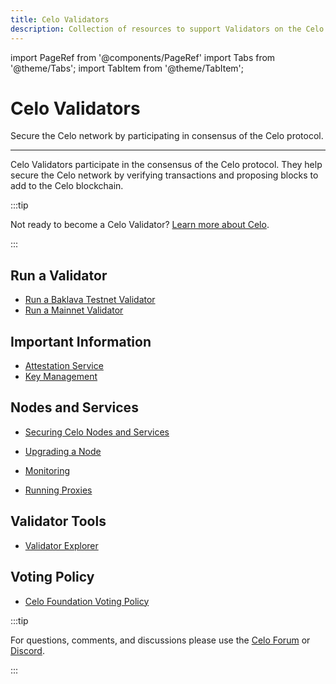 ```yaml
---
title: Celo Validators
description: Collection of resources to support Validators on the Celo network.
---
```


import PageRef from '@components/PageRef'
import Tabs from '@theme/Tabs';
import TabItem from '@theme/TabItem';

# Celo Validators

Secure the Celo network by participating in consensus of the Celo protocol.

---

Celo Validators participate in the consensus of the Celo protocol. They help secure the Celo network by verifying transactions and proposing blocks to add to the Celo blockchain.

:::tip

Not ready to become a Celo Validator? [Learn more about Celo](../../docs/welcome.md).

:::

## Run a Validator

- [Run a Baklava Testnet Validator](/getting-started/baklava-testnet/running-a-validator-in-baklava)
- [Run a Mainnet Validator](/getting-started/mainnet/running-a-validator-in-mainnet)

## Important Information

- [Attestation Service](/validator-guide/attestation-service)
- [Key Management](/validator-guide/summary)

## Nodes and Services

- [Securing Celo Nodes and Services](/validator-guide/securing-nodes-and-services)
- [Upgrading a Node](/validator-guide/node-upgrades)

- [Monitoring](/validator-guide/monitoring)
- [Running Proxies](/validator-guide/proxy)

## Validator Tools

- [Validator Explorer](/validator-guide/validator-explorer)

## Voting Policy

- [Celo Foundation Voting Policy](/validator-guide/celo-foundation-voting-policy)

:::tip

For questions, comments, and discussions please use the [Celo Forum](https://forum.celo.org/) or [Discord](https://chat.celo.org/).

:::
